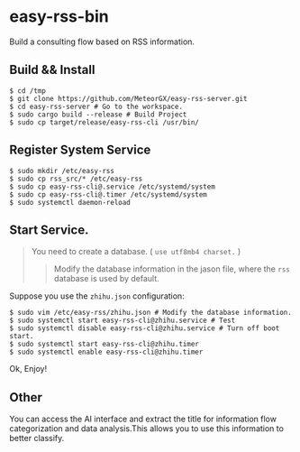 # easy-rss-bin

Build a consulting flow based on RSS information.

## Build && Install

```plain
$ cd /tmp
$ git clone https://github.com/MeteorGX/easy-rss-server.git
$ cd easy-rss-server # Go to the workspace.
$ sudo cargo build --release # Build Project
$ sudo cp target/release/easy-rss-cli /usr/bin/
```

## Register System Service

```plain
$ sudo mkdir /etc/easy-rss
$ sudo cp rss_src/* /etc/easy-rss
$ sudo cp easy-rss-cli@.service /etc/systemd/system
$ sudo cp easy-rss-cli@.timer /etc/systemd/system
$ sudo systemctl daemon-reload
```


## Start Service.

> You need to create a database. ( `use utf8mb4 charset.` )
>> Modify the database information in the jason file, where the `rss` database is used by default.

Suppose you use the `zhihu.json` configuration:

```plain
$ sudo vim /etc/easy-rss/zhihu.json # Modify the database information.
$ sudo systemctl start easy-rss-cli@zhihu.service # Test
$ sudo systemctl disable easy-rss-cli@zhihu.service # Turn off boot start.
$ sudo systemctl start easy-rss-cli@zhihu.timer
$ sudo systemctl enable easy-rss-cli@zhihu.timer
```

Ok, Enjoy!

## Other

You can access the AI interface and extract the title for information flow categorization and data analysis.This allows you to use this information to better classify.



